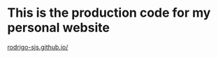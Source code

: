 # This is the production code for my personal website

[rodrigo-sjs.github.io/](https://rodrigo-sjs.github.io/)
